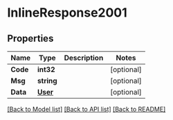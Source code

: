 # InlineResponse2001

## Properties

Name | Type | Description | Notes
------------ | ------------- | ------------- | -------------
**Code** | **int32** |  | [optional] 
**Msg** | **string** |  | [optional] 
**Data** | [**User**](User.md) |  | [optional] 

[[Back to Model list]](../README.md#documentation-for-models) [[Back to API list]](../README.md#documentation-for-api-endpoints) [[Back to README]](../README.md)



